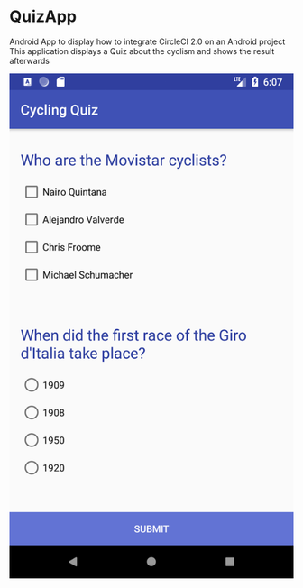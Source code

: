 # QuizApp

Android App to display how to integrate CircleCI 2.0 on an Android project
This application displays a Quiz about the cyclism and shows the result afterwards

![Screenshot](https://github.com/nicolashleon/QuizApp/blob/master/pictures/emulator.png)
